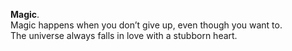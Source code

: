 **Magic**.  
Magic happens when you don’t give up, even though you want to.  
The universe always falls in love with a stubborn heart.  

